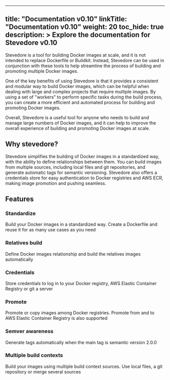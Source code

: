 
---
title: "Documentation v0.10"
linkTitle: "Documentation v0.10"
weight: 20
toc_hide: true
description: >
    Explore the documentation for Stevedore v0.10
---

Stevedore is a tool for building Docker images at scale, and it is not intended to replace Dockerfile or Buildkit. Instead, Stevedore can be used in conjunction with these tools to help streamline the process of building and promoting multiple Docker images.

One of the key benefits of using Stevedore is that it provides a consistent and modular way to build Docker images, which can be helpful when dealing with large and complex projects that require multiple images. By using a set of "workers" to perform specific tasks during the build process, you can create a more efficient and automated process for building and promoting Docker images.

Overall, Stevedore is a useful tool for anyone who needs to build and manage large numbers of Docker images, and it can help to improve the overall experience of building and promoting Docker images at scale.

## Why stevedore?
Stevedore simplifies the building of Docker images in a standardized way, with the ability to define relationships between them. You can build images from multiple sources, including local files and git repositories, and generate automatic tags for semantic versioning. Stevedore also offers a credentials store for easy authentication to Docker registries and AWS ECR, making image promotion and pushing seamless.

## Features

### Standardize
Build your Docker images in a standardized way. Create a Dockerfile and reuse it for as many use cases as you need

### Relatives build
Define Docker images relationship and build the relatives images automatically

### Credentials
Store credentials to log in to your Docker registry, AWS Elastic Container Registry or git a server

### Promote
Promote or copy images among Docker registries. Promote from and to AWS Elastic Container Registry is also supported

### Semver awareness
Generate tags automatically when the main tag is semantic version 2.0.0

### Multiple build contexts
Build your images using multiple build context sources. Use local files, a git repository or merge several sources